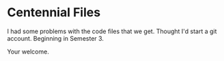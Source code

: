 ﻿# Centennial Files
 I had some problems with the code files that we get.  Thought I'd start a git account.
 Beginning in Semester 3.
 
 Your welcome.
 
